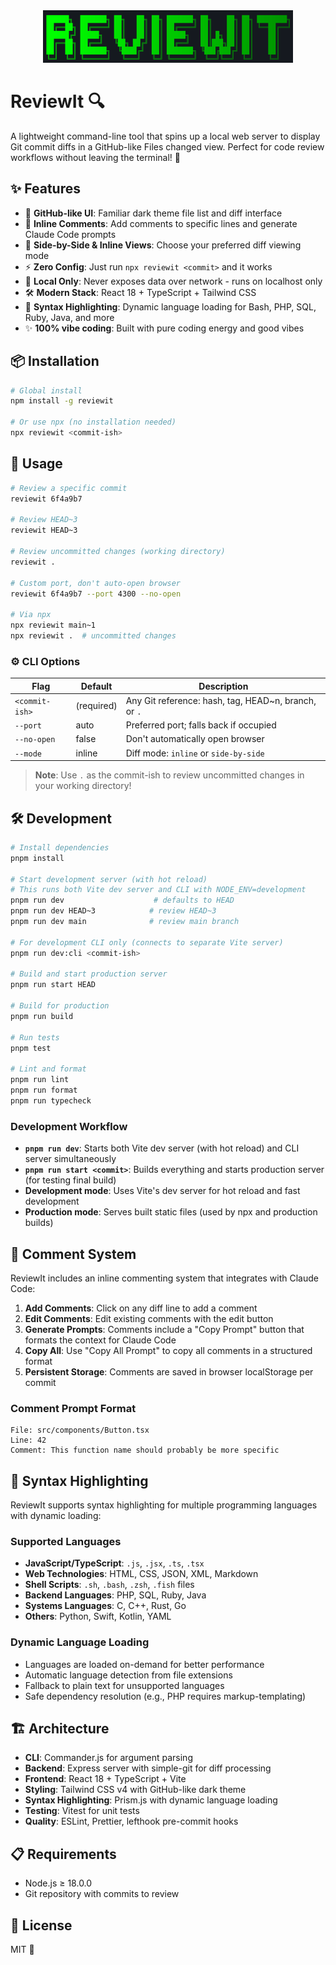 <div align="center">
  <img src="public/logo.png" alt="ReviewIt" width="400">
</div>

# ReviewIt 🔍

A lightweight command-line tool that spins up a local web server to display Git commit diffs in a GitHub-like Files changed view. Perfect for code review workflows without leaving the terminal! 🚀

## ✨ Features

- 🌙 **GitHub-like UI**: Familiar dark theme file list and diff interface
- 💬 **Inline Comments**: Add comments to specific lines and generate Claude Code prompts
- 🔄 **Side-by-Side & Inline Views**: Choose your preferred diff viewing mode
- ⚡ **Zero Config**: Just run `npx reviewit <commit>` and it works
- 🔐 **Local Only**: Never exposes data over network - runs on localhost only
- 🛠️ **Modern Stack**: React 18 + TypeScript + Tailwind CSS
- 🎨 **Syntax Highlighting**: Dynamic language loading for Bash, PHP, SQL, Ruby, Java, and more
- ✨ **100% vibe coding**: Built with pure coding energy and good vibes

## 📦 Installation

```bash
# Global install
npm install -g reviewit

# Or use npx (no installation needed)
npx reviewit <commit-ish>
```

## 🚀 Usage

```bash
# Review a specific commit
reviewit 6f4a9b7

# Review HEAD~3
reviewit HEAD~3

# Review uncommitted changes (working directory)
reviewit .

# Custom port, don't auto-open browser
reviewit 6f4a9b7 --port 4300 --no-open

# Via npx
npx reviewit main~1
npx reviewit .  # uncommitted changes
```

### ⚙️ CLI Options

| Flag           | Default    | Description                                          |
| -------------- | ---------- | ---------------------------------------------------- |
| `<commit-ish>` | (required) | Any Git reference: hash, tag, HEAD~n, branch, or `.` |
| `--port`       | auto       | Preferred port; falls back if occupied               |
| `--no-open`    | false      | Don't automatically open browser                     |
| `--mode`       | inline     | Diff mode: `inline` or `side-by-side`                |

> **Note**: Use `.` as the commit-ish to review uncommitted changes in your working directory!

## 🛠️ Development

```bash
# Install dependencies
pnpm install

# Start development server (with hot reload)
# This runs both Vite dev server and CLI with NODE_ENV=development
pnpm run dev                    # defaults to HEAD
pnpm run dev HEAD~3            # review HEAD~3
pnpm run dev main              # review main branch

# For development CLI only (connects to separate Vite server)
pnpm run dev:cli <commit-ish>

# Build and start production server
pnpm run start HEAD

# Build for production
pnpm run build

# Run tests
pnpm test

# Lint and format
pnpm run lint
pnpm run format
pnpm run typecheck
```

### Development Workflow

- **`pnpm run dev`**: Starts both Vite dev server (with hot reload) and CLI server simultaneously
- **`pnpm run start <commit>`**: Builds everything and starts production server (for testing final build)
- **Development mode**: Uses Vite's dev server for hot reload and fast development
- **Production mode**: Serves built static files (used by npx and production builds)

## 💬 Comment System

ReviewIt includes an inline commenting system that integrates with Claude Code:

1. **Add Comments**: Click on any diff line to add a comment
2. **Edit Comments**: Edit existing comments with the edit button
3. **Generate Prompts**: Comments include a "Copy Prompt" button that formats the context for Claude Code
4. **Copy All**: Use "Copy All Prompt" to copy all comments in a structured format
5. **Persistent Storage**: Comments are saved in browser localStorage per commit

### Comment Prompt Format

```
File: src/components/Button.tsx
Line: 42
Comment: This function name should probably be more specific
```

## 🎨 Syntax Highlighting

ReviewIt supports syntax highlighting for multiple programming languages with dynamic loading:

### Supported Languages
- **JavaScript/TypeScript**: `.js`, `.jsx`, `.ts`, `.tsx`
- **Web Technologies**: HTML, CSS, JSON, XML, Markdown
- **Shell Scripts**: `.sh`, `.bash`, `.zsh`, `.fish` files
- **Backend Languages**: PHP, SQL, Ruby, Java
- **Systems Languages**: C, C++, Rust, Go
- **Others**: Python, Swift, Kotlin, YAML

### Dynamic Language Loading
- Languages are loaded on-demand for better performance
- Automatic language detection from file extensions
- Fallback to plain text for unsupported languages
- Safe dependency resolution (e.g., PHP requires markup-templating)

## 🏗️ Architecture

- **CLI**: Commander.js for argument parsing
- **Backend**: Express server with simple-git for diff processing
- **Frontend**: React 18 + TypeScript + Vite
- **Styling**: Tailwind CSS v4 with GitHub-like dark theme
- **Syntax Highlighting**: Prism.js with dynamic language loading
- **Testing**: Vitest for unit tests
- **Quality**: ESLint, Prettier, lefthook pre-commit hooks

## 📋 Requirements

- Node.js ≥ 18.0.0
- Git repository with commits to review

## 📄 License

MIT 📝

